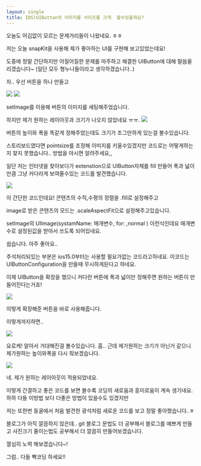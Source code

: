 ```yaml
---
layout: single
title: IOS)UIButton의 이미지를 사이즈를 크게  할수있을까요?
---
```


오늘도 어김없이 모르는 문제거리들이 나왔네요. ㅎㅎ 

저는 오늘 snapKit을 사용해 제가 좋아하는 UI를 구현해 보고있었는데요! 

도중에 정말 간단하지만 어질어질한 문제를 마주하고 해결한 UIButton에 대해 말씀올리겠습니다~  (일단 모두 형누나들이라고 생각하겠습니다..)

자.. 우선  버튼을 하나 만들고

<img src="https://user-images.githubusercontent.com/90044171/160541597-b1a8e100-2387-421c-8ef4-bcd146f5add7.png">

<img src="https://user-images.githubusercontent.com/90044171/160542561-85b6c582-03c7-4423-ad47-157d55f8162d.png">


setImage를 이용해 버튼의 이미지를 세팅해주었습니다.

하지만 제가 원하는 레이아웃과 크기가 나오지 않았네요 ㅠㅠ.
​       <img src="https://user-images.githubusercontent.com/90044171/160542702-dd244704-e427-4390-9e25-2acf7ee3b530.png">


버튼의 높이와 폭을 똑같게 정해주었는데도 크기가 조그만하게 있는걸 볼수있습니다.

스토리보드였다면 pointsize를 조정해 이미지를 키울수있겠지만 코드로는 어떻게하는지 찾지 못했습니다.. 방법을 아시면 알려주세요,, 

일단 저는 인터넷을 찾아보다가  extenstion으로 UIButton자체를 fill 만들어 폭과 넓이 만큼 그냥 커다라게 보여줄수있는 코드를 발견했습니다.

<img src="https://user-images.githubusercontent.com/90044171/160542887-23a60a13-3412-4087-9ccc-1c89d7cfb360.png">

이 간단한 코드인데요! 콘텐츠의 수직,수평의 정렬을 .fill로 설정해주고 

image로 받은 콘텐츠의 모드는 .scaleAspectFit으로 설정해주고있습니다.

setImage의 UIImage(systamName: 매개변수, for: ,normal )  이런식인데요 매개변수로 설정된값을 받아서 쓰도록 되어있네요.

쉽습니다. 아주 좋아요..

주석처리되있는 부분은 ios15.0부터는 사용할 필요가없는 코드라고하네요. 이코드는 UIButtonConfiguration을 만들때 무시하게된다고 하네요. 



이제 UIButton을 확장을 했으니 커다란 버튼에 폭과 넓이만 정해주면 원하는 버튼이 만들어진다는거죠!

<img src="https://user-images.githubusercontent.com/90044171/160543284-5d3e5a97-16f0-47c7-b1d3-631f3ee0ce33.png">

이렇게 확장해준 버튼을 바로 사용해줍니다. 

이렇게까지하면..

<img src="https://user-images.githubusercontent.com/90044171/160543403-227a77ab-b586-43ae-917b-bfc32415ca02.png">

요로케! 알아서 거대해진걸 볼수있습니다.  흠.. 근데 제가원하는 크기가 아닌거 같으니 제가원하는 높이와폭을 다시 줘보겠습니다.  

<img src="https://user-images.githubusercontent.com/90044171/160543510-1fd96963-e4a8-4431-94fd-708b5ce2f07f.png">

네. 제가 원하는 레이아웃이 적용되었네요.  

이렇게 간결하고 좋은 코드를 보면 볼수록 코딩의 새로움과 흥미로움이 계속 생기네요. 하하 다들 이방법 보다 더좋은 방법이 있을수도 있겠지만 

저는 또한번 동굴에서 처음 발견한 광석처럼 새로운 코드를 보고 정말 좋아했습니다..ㅎ

블로그가 아직 깔끔하지 않은데.. 
git 블로그 문법도 더 공부해서 블로그를 예쁘게 만들고 사진크기 줄이는법도 공부해서 더 깔끔히 만들어보겠습니다.

열심히 노력 해보겠습니다~! 

그럼.. 다들 빡코딩 하세요!!



